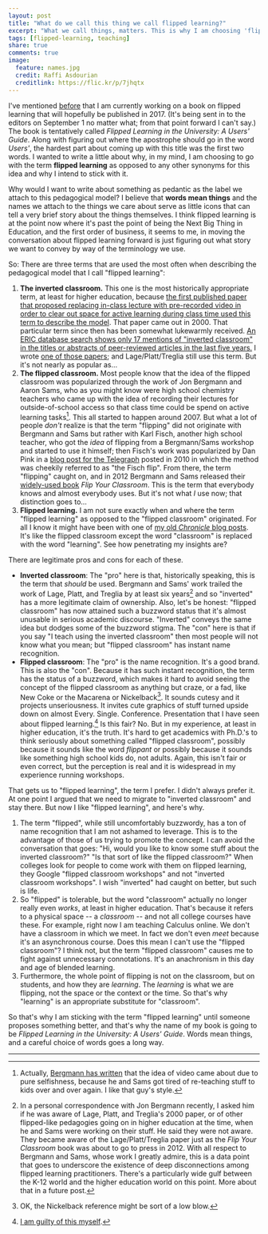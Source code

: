 ```yaml
---
layout: post
title: "What do we call this thing we call flipped learning?"
excerpt: "What we call things, matters. This is why I am choosing 'flipped learning' and sticking with it."
tags: [flipped-learning, teaching]
share: true
comments: true
image:
  feature: names.jpg
  credit: Raffi Asdourian
  creditlink: https://flic.kr/p/7jhqtx
---
```


I've mentioned [before](http://rtalbert.org/blog/2016/three-reasons-for-flipped-learning) that I am currently working on a book on flipped learning that will hopefully be published in 2017. (It's being sent in to the editors on September 1 no matter what; from that point forward I can't say.) The book is tentatively called _Flipped Learning in the University: A Users' Guide_. Along with figuring out where the apostrophe should go in the word _Users'_, the hardest part about coming up with this title was the first two words. I wanted to write a little about why, in my mind, I am choosing to go with the term __flipped learning__ as opposed to any other synonyms for this idea and why I intend to stick with it. 

Why would I want to write about something as pedantic as the label we attach to this pedagogical model? I believe that __words mean things__ and the names we attach to the things we care about serve as little icons that can tell a very brief story about the things themselves. I think flipped learning is at the point now where it's past the point of being the Next Big Thing in Education, and the first order of business, it seems to me, in moving the conversation about flipped learning forward is just figuring out what story we want to convey by way of the terminology we use. 

So: There are three terms that are used the most often when describing the pedagogical model that I call "flipped learning":

1. __The inverted classroom.__ This one is the most historically appropriate term, at least for higher education, because [the first published paper that proposed replacing in-class lecture with pre-recorded video in order to clear out space for active learning during class time used this term to describe the model](http://econpapers.repec.org/article/tafjeduce/v_3a31_3ay_3a2000_3ai_3a1_3ap_3a30-43.htm). That paper came out in 2000. That particular term since then has been somewhat lukewarmly received. [An ERIC database search shows only 17 mentions of "inverted classroom" in the titles or abstracts of peer-reviewed articles in the last five years.](https://eric.ed.gov/?q=%28title%3A%22inverted+classroom%22+or+abstract%3A%22inverted+classroom%22%29+and+%28pubyear%3A2011+or+pubyear%3A2012+or+pubyear%3A2013+or+pubyear%3A2014+or+pubyear%3A2015+or+pubyear%3A2016%29) I wrote [one of those papers](http://dx.doi.org/10.1080/10511970.2015.1050616); and Lage/Platt/Treglia still use this term. But it's not nearly as popular as... 
2. __The flipped classroom.__ Most people know that the idea of the flipped classroom was popularized through the work of Jon Bergmann and Aaron Sams, who as you might know were high school chemistry teachers who came up with the idea of recording their lectures for outside-of-school access so that class time could be spend on active learning tasks[^ref1]. This all started to happen around 2007. But what a lot of people *don't* realize is that the term "flipping" did not originate with Bergmann and Sams but rather with Karl Fisch, another high school teacher, who got the _idea_ of flipping from a Bergmann/Sams workshop and started to use it himself; then Fisch's work was popularized by Dan Pink in a [blog post for the Telegraph](http://www.telegraph.co.uk/finance/businessclub/7996379/Daniel-Pinks-Think-Tank-Flip-thinking-the-new-buzz-word-sweeping-the-US.html) posted in 2010 in which the method was cheekily referred to as "the Fisch flip". From there, the term "flipping" caught on, and in 2012 Bergmann and Sams released their [widely-used book](http://amzn.com/1564843157) _Flip Your Classroom_. This is the term that everybody knows and almost everybody uses. But it's not what _I_ use now; that distinction goes to...
3. __Flipped learning.__ I am not sure exactly when and where the term "flipped learning" as opposed to the "flipped classroom" originated. For all I know it might have been with one of [my old _Chronicle_ blog posts](http://chronicle.com/blognetwork/castingoutnines). It's like the flipped classroom except the word "classroom" is replaced with the word "learning". See how penetrating my insights are?

There are legitimate pros and cons for each of these. 

+ __Inverted classroom__: The "pro" here is that, historically speaking, this is the term that _should_ be used. Bergmann and Sams' work trailed the work of Lage, Platt, and Treglia by at least six years[^ref2] and so "inverted" has a more legitimate claim of ownership. Also, let's be honest: "flipped classroom" has now attained such a buzzword status that it's almost unusable in serious academic discourse. "Inverted" conveys the same idea but dodges some of the buzzword stigma. The "con" here is that if you say "I teach using the inverted classroom" then most people will not know what you mean; but "flipped classroom" has instant name recognition. 
+ __Flipped classroom__: The "pro" is the name recognition. It's a good brand. This is also the "con". Because it has such instant recognition, the term has the status of a buzzword, which makes it hard to avoid seeing the concept of the flipped classroom as anything but craze, or a fad, like New Coke or the Macarena or Nickelback[^ref3]. It sounds cutesy and it projects unseriousness. It invites cute graphics of stuff turned upside down on almost Every. Single. Conference. Presentation that I have seen about flipped learning.[^ref4] Is this fair? No. But in my experience, at least in higher education, it's the truth. It's hard to get academics with Ph.D.'s to think seriously about something called "flipped classroom", possibly because it sounds like the word _flippant_ or possibly because it sounds like something high school kids do, not adults. Again, this isn't fair or even correct, but the perception is real and it is widespread in my experience running workshops. 

That gets us to "flipped learning", the term I prefer. I didn't always prefer it. At one point I argued that we need to migrate to "inverted classroom" and stay there. But now I like "flipped learning", and here's why. 

1. The term "flipped", while still uncomfortably buzzwordy, has a ton of name recognition that I am not ashamed to leverage. This is to the advantage of those of us trying to promote the concept. I can avoid the conversation that goes: "Hi, would you like to know some stuff about the inverted classroom?" "Is that sort of like the flipped classroom?" When colleges look for people to come work with them on flipped learning, they Google "flipped classroom workshops" and not "inverted classroom workshops". I wish "inverted" had caught on better, but such is life. 
2. So "flipped" is tolerable, but the word "classroom" actually no longer really even *works*, at least in higher education. That's because it refers to a physical space -- a *classroom* -- and not all college courses have these. For example, right now I am teaching Calculus online. We don't have a classroom in which we meet. In fact we don't even _meet_ because it's an asynchronous course. Does this mean I can't use the "flipped classroom"? I think not, but the term "flipped classroom" causes me to fight against unnecessary connotations. It's an anachronism in this day and age of blended learning. 
3. Furthermore, the whole point of flipping is not on the classroom, but on students, and how they are *learning*. The *learning* is what we are flipping, not the space or the context or the time. So that's why "learning" is an appropriate substitute for "classroom". 

So that's why I am sticking with the term "flipped learning" until someone proposes something better, and that's why the name of my book is going to be *Flipped Learning in the University: A Users' Guide*. Words mean things, and a careful choice of words goes a long way. 

-----

[^ref1]: Actually, [Bergmann has written](http://blendedclassroom.blogspot.com/2011/05/history-of-flipped-class.html) that the idea of video came about due to pure selfishness, because he and Sams got tired of re-teaching stuff to kids over and over again. I like that guy's style. 
[^ref2]: In a personal correspondence with Jon Bergmann recently, I asked him if he was aware of Lage, Platt, and Treglia's 2000 paper, or of other flipped-like pedagogies going on in higher education at the time, when he and Sams were working on their stuff. He said they were not aware. They became aware of the Lage/Platt/Treglia paper just as the _Flip Your Classroom_ book was about to go to press in 2012. With all respect to Bergmann and Sams, whose work I greatly admire, this is a data point that goes to underscore the existence of deep disconnections among flipped learning practitioners. There's a particularly wide gulf between the K-12 world and the higher education world on this point. More about that in a future post. 
[^ref3]: OK, the Nickelback reference might be sort of a low blow. 
[^ref4]: [I am guilty of this myself](http://prezi.com/w0j9yspar8-d/?utm_campaign=share&utm_medium=copy). 